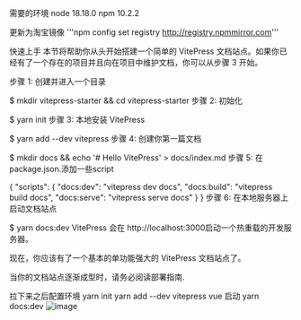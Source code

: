 需要的环境
node 18.18.0     npm 10.2.2

更新为淘宝镜像
'''npm config set registry http://registry.npmmirror.com'''


快速上手
本节将帮助你从头开始搭建一个简单的 VitePress 文档站点。如果你已经有了一个存在的项目并且向在项目中维护文档，你可以从步骤 3 开始。

步骤 1: 创建并进入一个目录

$ mkdir vitepress-starter && cd vitepress-starter
步骤 2: 初始化

$ yarn init
步骤 3: 本地安装 VitePress

$ yarn add --dev vitepress
步骤 4: 创建你第一篇文档

$ mkdir docs && echo '# Hello VitePress' > docs/index.md
步骤 5: 在 package.json.添加一些script

{
  "scripts": {
    "docs:dev": "vitepress dev docs",
    "docs:build": "vitepress build docs",
    "docs:serve": "vitepress serve docs"
  }
}
步骤 6: 在本地服务器上启动文档站点

$ yarn docs:dev
VitePress 会在 http://localhost:3000启动一个热重载的开发服务器。

现在，你应该有了一个基本的单功能强大的 VitePress 文档站点了。

当你的文档站点逐渐成型时，请务必阅读部署指南.


拉下来之后配置环境
 yarn init
yarn add --dev vitepress vue
启动
yarn docs:dev
![image](https://github.com/Liu-wei-tao/vitepress/assets/95990251/fa57cfca-b11b-4237-a180-6ee45dff8b71)
